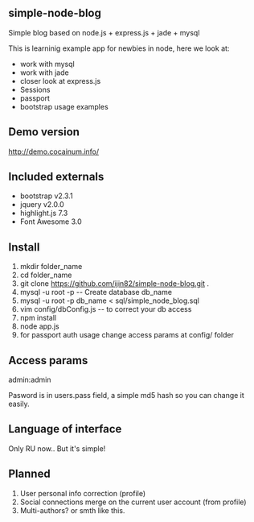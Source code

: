 simple-node-blog
--
Simple blog based on node.js + express.js + jade + mysql

This is learninig example app for newbies in node, here we look at:
- work with mysql
- work with jade
- closer look at express.js
- Sessions
- passport
- bootstrap usage examples

Demo version
-- 
http://demo.cocainum.info/

Included externals
--
- bootstrap v2.3.1
- jquery v2.0.0
- highlight.js 7.3
- Font Awesome 3.0


Install
--
1. mkdir folder_name
2. cd folder_name
3. git clone https://github.com/ijin82/simple-node-blog.git .
4. mysql -u root -p -- Create database db_name
5. mysql -u root -p db_name < sql/simple_node_blog.sql
6. vim config/dbConfig.js -- to correct your db access
7. npm install
8. node app.js 
9. for passport auth usage change access params at config/ folder

Access params
--
admin:admin

Pasword is in users.pass field, a simple md5 hash so you can change it easily.

Language of interface
--
Only RU now..
But it's simple!

Planned
--
1. User personal info correction (profile)
2. Social connections merge on the current user account (from profile)
3. Multi-authors? or smth like this.

